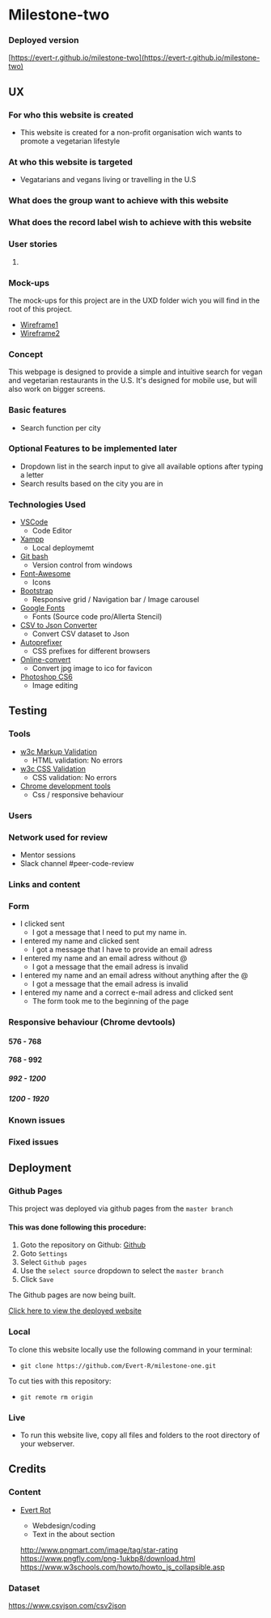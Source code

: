 # Milestone-two

### Deployed version 
[https://evert-r.github.io/milestone-two](https://evert-r.github.io/milestone-two)

## UX
### For who this website is created 
- This website is created for a non-profit organisation wich wants to promote a vegetarian lifestyle

### At who this website is targeted
- Vegatarians and vegans living or travelling in the U.S

### What does the group want to achieve with this website


### What does the record label wish to achieve with this website


### User stories
1. 

### Mock-ups
The mock-ups for this project are in the UXD folder wich you will find in the root of this project.
- [Wireframe1](UXD/wareboembep-mockup-1.jpg)
- [Wireframe2](UXD/wareboembep-mockup-2.jpg)

### Concept
This webpage is designed to provide a simple and intuitive search for vegan and vegetarian restaurants in the U.S.
It's designed for mobile use, but will also work on bigger screens.

 
### Basic features
- Search function per city

### Optional Features to be implemented later
- Dropdown list in the search input to give all available options after typing a letter
- Search results based on the city you are in

### Technologies Used
- [VSCode](https://code.visualstudio.com)
    - Code Editor
- [Xampp](https://www.apachefriends.org)
    - Local deploymemt
- [Git bash](https://gitforwindows.org)
    - Version control from windows
- [Font-Awesome](https://fontawesome.com)
    - Icons
- [Bootstrap](https://getbootstrap.com)
    - Responsive grid / Navigation bar / Image carousel
- [Google Fonts](https://fonts.google.com)
    - Fonts (Source code pro/Allerta Stencil)
- [CSV to Json Converter](https://www.csvjson.com/csv2json)
    - Convert CSV dataset to Json
- [Autoprefixer](https://autoprefixer.github.io)
    - CSS prefixes for different browsers 
- [Online-convert](https://image.online-convert.com/convert-to-ico)
    - Convert jpg image to ico for favicon
- [Photoshop CS6](https://www.adobe.com/products/cs6.html)
    - Image editing 

## Testing
### Tools
- [w3c Markup Validation](https://validator.w3.org)
    - HTML validation: No errors
- [w3c CSS Validation](https://jigsaw.w3.org/css-validator/validator)
    - CSS validation: No errors
- [Chrome development tools](https://developers.google.com/web/tools/chrome-devtools)
    - Css / responsive behaviour

### Users


### Network used for review
- Mentor sessions
- Slack channel #peer-code-review

### Links and content


### Form
- I clicked sent
    - I got a message that I need to put my name in.
- I entered my name and clicked sent
    - I got a message that I have to provide an email adress
-  I entered my name and an email adress without @
    - I got a message that the email adress is invalid
-  I entered my name and an email adress without anything after the @
    - I got a message that the email adress is invalid
- I entered my name and a correct e-mail adress and clicked sent
    - The form took me to the beginning of the page

### Responsive behaviour (Chrome devtools)
#### 576 - 768


#### 768 - 992


##### 992 - 1200


##### 1200 - 1920


### Known issues


### Fixed issues


## Deployment
### Github Pages
This project was deployed via github pages from the ```master branch```

#### This was done following this procedure:
1. Goto the repository on Github: [Github](https://github.com/Evert-R/milestone-one)
2. Goto ```Settings```
3. Select ```Github pages```
4. Use the ```select source``` dropdown to select the ```master branch```
5. Click ```Save```

The Github pages are now being built.

[Click here to view the deployed website](https://evert-r.github.io/milestone-one)


### Local
To clone this website locally use the following command in your terminal:
- ```git clone https://github.com/Evert-R/milestone-one.git```

To cut ties with this repository:
- ```git remote rm origin```

### Live
- To run this website live, copy all files and folders to the root directory of your webserver.

## Credits
### Content
- [Evert Rot](https://evertrot.nl)
    - Webdesign/coding
    - Text in the about section

    http://www.pngmart.com/image/tag/star-rating
    https://www.pngfly.com/png-1ukbp8/download.html
    https://www.w3schools.com/howto/howto_js_collapsible.asp
### Dataset















https://www.csvjson.com/csv2json



